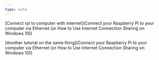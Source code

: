 ```yaml
---
type: note
---
```

[Connect rpi to computer with internet](Connect your Raspberry Pi to your computer via Ethernet (or How to Use Internet Connection Sharing on Windows 10))

[Another tutorial on the same thing](Connect your Raspberry Pi to your computer via Ethernet (or How to Use Internet Connection Sharing on Windows 10))